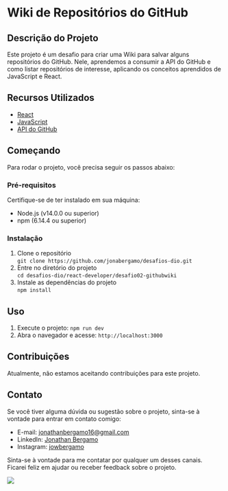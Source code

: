 # Wiki de Repositórios do GitHub

## Descrição do Projeto

Este projeto é um desafio para criar uma Wiki para salvar alguns repositórios do GitHub. Nele, aprendemos a consumir a API do GitHub e como listar repositórios de interesse, aplicando os conceitos aprendidos de JavaScript e React.

## Recursos Utilizados

- [React](https://pt-br.reactjs.org/)
- [JavaScript](https://developer.mozilla.org/pt-BR/docs/Web/JavaScript)
- [API do GitHub](https://docs.github.com/pt/rest)

## Começando

Para rodar o projeto, você precisa seguir os passos abaixo:

### Pré-requisitos

Certifique-se de ter instalado em sua máquina:

- Node.js (v14.0.0 ou superior)
- npm (6.14.4 ou superior)

### Instalação

1. Clone o repositório
   <br/>
   `git clone https://github.com/jonabergamo/desafios-dio.git`
2. Entre no diretório do projeto
   <br/>
   `cd desafios-dio/react-developer/desafio02-githubwiki`
3. Instale as dependências do projeto <br/>
`npm install`


## Uso

1. Execute o projeto: `npm run dev`
2. Abra o navegador e acesse: `http://localhost:3000`

## Contribuições

Atualmente, não estamos aceitando contribuições para este projeto.

## Contato

Se você tiver alguma dúvida ou sugestão sobre o projeto, sinta-se à vontade para entrar em contato comigo:

- E-mail: [jonathanbergamo16@gmail.com](https://mailto:jonathanbergamo16@gmail.com)
- LinkedIn: [Jonathan Bergamo](https://www.linkedin.com/in/jonathanbergamo/)
- Instagram: [jowbergamo](https://www.instagram.com/jowbergamo/)

Sinta-se à vontade para me contatar por qualquer um desses canais. Ficarei feliz em ajudar ou receber feedback sobre o projeto.

<img src="https://jonathanbergamo.netlify.app/static/media/signature.badcdf4beae3f9eb34135086f2354217.svg">